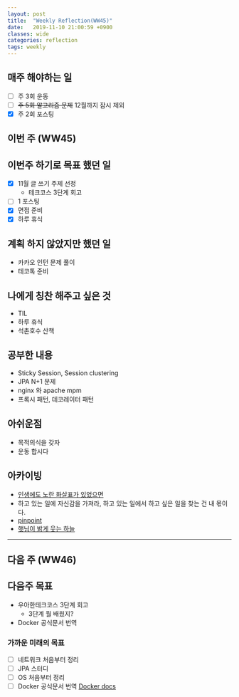 ```yaml
---
layout: post
title:  "Weekly Reflection(WW45)"
date:   2019-11-10 21:00:59 +0900
classes: wide
categories: reflection
tags: weekly
---
```


## 매주 해야하는 일

- [ ] 주 3회 운동
- [ ] ~~주 5회 알고리즘 문제~~ 12월까지 잠시 제외
- [x] 주 2회 포스팅

## 이번 주 (WW45)

## 이번주 하기로 목표 했던 일

- [x] 11월 글 쓰기 주제 선정
  - 테크코스 3단계 회고
- [ ] 1 포스팅
- [x] 면접 준비
- [x] 하루 휴식

## 계획 하지 않았지만 했던 일

- 카카오 인턴 문제 풀이
- 테코톡 준비

## 나에게 칭찬 해주고 싶은 것

- TIL
- 하루 휴식
- 석촌호수 산책

## 공부한 내용

- Sticky Session, Session clustering
- JPA N+1 문제
- nginx 와 apache mpm
- 프록시 패턴, 데코레이터 패턴

## 아쉬운점

- 목적의식을 갖자
- 운동 합시다

## 아카이빙

- [인생에도 노란 화살표가 있었으면](https://brunch.co.kr/@dearlilia/5)
- 하고 있는 일에 자신감을 가져라, 하고 있는 일에서 하고 싶은 일을 찾는 건 내 몫이다.
- [pinpoint](https://naver.github.io/pinpoint/index.html)
- [햇님이 밝게 웃는 하늘](https://brunch.co.kr/@kozzangnim/376)

---

## 다음 주 (WW46)

## 다음주 목표

- 우아한테크코스 3단계 회고
  - 3단계 뭘 배웠지?
- Docker 공식문서 번역

### 가까운 미래의 목표

- [ ] 네트워크 처음부터 정리
- [ ] JPA 스터디
- [ ] OS 처음부터 정리
- [ ] Docker 공식문서 번역 [Docker docs](https://docs.docker.com/)
